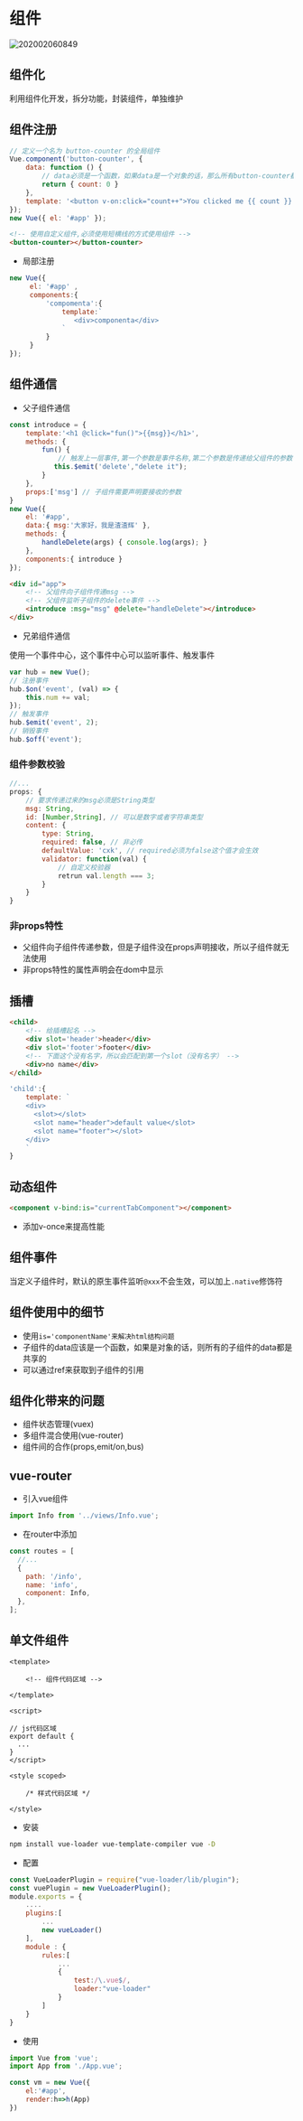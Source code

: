 # 组件

![202002060849](/assets/202002060849.png)

## 组件化

利用组件化开发，拆分功能，封装组件，单独维护

## 组件注册

```js
// 定义一个名为 button-counter 的全局组件
Vue.component('button-counter', {
    data: function () {
        // data必须是一个函数，如果data是一个对象的话，那么所有button-counter都会共享同一份数据
        return { count: 0 }
    },
    template: '<button v-on:click="count++">You clicked me {{ count }} times.</button>'
});
new Vue({ el: '#app' });
```
```html
<!-- 使用自定义组件,必须使用短横线的方式使用组件 -->
<button-counter></button-counter>
```

- 局部注册

```js
new Vue({
     el: '#app' ,
     components:{
         'compomenta':{
             template:`
                <div>componenta</div>
             `
         }
     }
});
```

## 组件通信

- 父子组件通信

```js
const introduce = {
    template:'<h1 @click="fun()">{{msg}}</h1>',
    methods: {
        fun() {
            // 触发上一层事件,第一个参数是事件名称,第二个参数是传递给父组件的参数
           this.$emit('delete',"delete it");
        }
    },
    props:['msg'] // 子组件需要声明要接收的参数
}
new Vue({
    el: '#app',
    data:{ msg:'大家好，我是渣渣辉' },
    methods: {
        handleDelete(args) { console.log(args); }
    },
    components:{ introduce }
});
```
```html
<div id="app">
    <!-- 父组件向子组件传递msg -->
    <!-- 父组件监听子组件的delete事件 -->
    <introduce :msg="msg" @delete="handleDelete"></introduce>
</div>
```

- 兄弟组件通信

使用一个事件中心，这个事件中心可以监听事件、触发事件

```js
var hub = new Vue();
// 注册事件
hub.$on('event', (val) => {
    this.num += val;
});
// 触发事件
hub.$emit('event', 2);
// 销毁事件
hub.$off('event');
```

### 组件参数校验

```js
//...
props: {
    // 要求传递过来的msg必须是String类型
    msg: String,
    id: [Number,String], // 可以是数字或者字符串类型
    content: {
        type: String,
        required: false, // 非必传
        defaultValue: 'cxk', // required必须为false这个值才会生效
        validator: function(val) {
            // 自定义校验器
            retrun val.length === 3;
        }
    }
}
```

### 非props特性

- 父组件向子组件传递参数，但是子组件没在props声明接收，所以子组件就无法使用
- 非props特性的属性声明会在dom中显示

## 插槽

```html
<child>
    <!-- 给插槽起名 -->
    <div slot='header'>header</div>
    <div slot='footer'>footer</div>
    <!-- 下面这个没有名字，所以会匹配到第一个slot（没有名字） -->
    <div>no name</div>
</child>
```

```js
'child':{
    template: `
    <div>
      <slot></slot>
      <slot name="header">default value</slot> 
      <slot name="footer"></slot>
    </div>
    `
}
```

## 动态组件

```html
<component v-bind:is="currentTabComponent"></component>
```

- 添加v-once来提高性能

## 组件事件

当定义子组件时，默认的原生事件监听`@xxx`不会生效，可以加上`.native`修饰符

## 组件使用中的细节

- 使用`is='componentName'来解决html结构问题`
- 子组件的data应该是一个函数，如果是对象的话，则所有的子组件的data都是共享的
- 可以通过ref来获取到子组件的引用

## 组件化带来的问题

- 组件状态管理(vuex)
- 多组件混合使用(vue-router)
- 组件间的合作(props,emit/on,bus)

## vue-router

- 引入vue组件

```js
import Info from '../views/Info.vue';
```

- 在router中添加

```js
const routes = [
  //...
  {
    path: '/info',
    name: 'info',
    component: Info,
  },
];
```

## 单文件组件

```vue
<template>

    <!-- 组件代码区域 -->

</template>

<script>

// js代码区域
export default {
  ...
}
</script>

<style scoped>

    /* 样式代码区域 */

</style>
```

- 安装

```sh
npm install vue-loader vue-template-compiler vue -D
```

- 配置

```js
const VueLoaderPlugin = require("vue-loader/lib/plugin");
const vuePlugin = new VueLoaderPlugin();
module.exports = {
    ....
    plugins:[
        ...
        new vueLoader()
    ],
    module : {
        rules:[
            ...
            { 
                test:/\.vue$/,
                loader:"vue-loader"
            }
        ]
    }
}
```

- 使用

```js
import Vue from 'vue';
import App from './App.vue';

const vm = new Vue({
    el:'#app',
    render:h=>h(App)
})
```